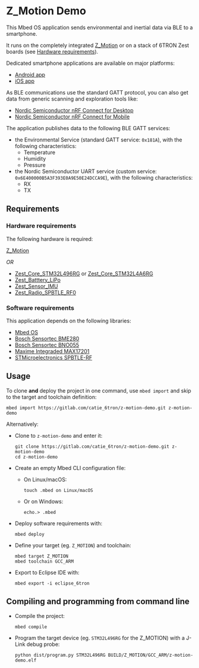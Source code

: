# Z_Motion Demo

This Mbed OS application sends environmental and inertial data via BLE to a smartphone.

It runs on the completely integrated
[Z_Motion](https://gitlab.com/catie_6tron/z-motion-hardware/blob/master/doc/index.md) or
on a stack of 6TRON Zest boards (see [Hardware requirements](#hardware-requirements)).

Dedicated smartphone applications are available on major platforms:

- [Android app](https://play.google.com/store/apps/details?id=com.minkagency.a6tron)
- [iOS app](https://itunes.apple.com/us/app/6tron/id1363884392?mt=8)

As BLE communications use the standard GATT protocol, you can also get data from generic
scanning and exploration tools like:

- [Nordic Semiconductor nRF Connect for Desktop](https://www.nordicsemi.com/Software-and-Tools/Development-Tools/nRF-Connect-for-desktop)
- [Nordic Semiconductor nRF Connect for Mobile](https://www.nordicsemi.com/Software-and-Tools/Development-Tools/nRF-Connect-for-mobile)

The application publishes data to the following BLE GATT services:

- the Environmental Service (standard GATT service: `0x181A`), with the following
  characteristics:
    - Temperature
    - Humidity
    - Pressure
- the Nordic Semiconductor UART service (custom service:
  `0x6E400000B5A3F393E0A9E50E24DCCA9E`), with the following characteristics:
    - RX
    - TX

## Requirements

### Hardware requirements

The following hardware is required:

[Z_Motion](https://gitlab.com/catie_6tron/z-motion-hardware/blob/master/doc/index.md)

*OR*

- [Zest_Core_STM32L496RG](https://gitlab.com/catie_6tron/zest-core-stm32l496rg-hardware/blob/master/doc/index.md)
  or [Zest_Core_STM32L4A6RG](https://gitlab.com/catie_6tron/zest-core-stm32l4a6rg-hardware/blob/master/doc/index.md)
- [Zest_Batttery_LiPo](https://gitlab.com/catie_6tron/zest-battery-lipo-hardware/blob/master/doc/index.md)
- [Zest_Sensor_IMU](https://gitlab.com/catie_6tron/zest-sensor-imu-hardware/blob/master/doc/index.md)
- [Zest_Radio_SPBTLE_RF0](https://gitlab.com/catie_6tron/zest-radio-spbtle-rf0-hardware/blob/master/doc/index.md)

### Software requirements

This application depends on the following libraries:

- [Mbed OS](https://gitlab.com/catie_6tron/mbed-os.git)
- [Bosch Sensortec BME280](https://gitlab.com/catie_6tron/bosch-sensortec-bme280)
- [Bosch Sensortec BNO055](https://gitlab.com/catie_6tron/bosch-sensortec-bno055/)
- [Maxime Integraded MAX17201](https://gitlab.com/catie_6tron/maxim-integrated-max17201.git)
- [STMicroelectronics SPBTLE-RF](https://github.com/ARMmbed/ble-x-nucleo-idb0xa1.git)

## Usage

To clone **and** deploy the project in one command, use `mbed import` and skip to
the target and toolchain definition:

  ```shell
  mbed import https://gitlab.com/catie_6tron/z-motion-demo.git z-motion-demo
  ```

Alternatively:

- Clone to `z-motion-demo` and enter it:

  ```shell
  git clone https://gitlab.com/catie_6tron/z-motion-demo.git z-motion-demo
  cd z-motion-demo
  ```

- Create an empty Mbed CLI configuration file:

  - On Linux/macOS:
    ```shell
    touch .mbed on Linux/macOS
    ```

  - Or on Windows:
    ```shell
    echo.> .mbed
    ```

- Deploy software requirements with:

  ```shell
  mbed deploy
  ```

- Define your target (eg. `Z_MOTION`) and toolchain:

  ```shell
  mbed target Z_MOTION
  mbed toolchain GCC_ARM
  ```

- Export to Eclipse IDE with:

  ```shell
  mbed export -i eclipse_6tron
  ```
    
## Compiling and programming from command line

- Compile the project:

  ```shell
  mbed compile
  ```

- Program the target device (eg. `STM32L496RG` for the Z_MOTION) with a J-Link debug
  probe:

  ```shell
  python dist/program.py STM32L496RG BUILD/Z_MOTION/GCC_ARM/z-motion-demo.elf
  ```
